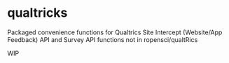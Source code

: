 # qualtricks
Packaged convenience functions for Qualtrics Site Intercept (Website/App Feedback) API and Survey API functions not in ropensci/qualtRics

WIP
